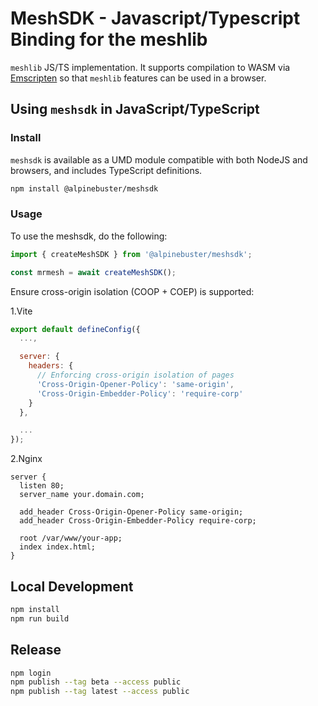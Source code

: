 # MeshSDK - Javascript/Typescript Binding for the meshlib

`meshlib` JS/TS implementation. It supports compilation
to WASM via [Emscripten](https://emscripten.org/) so that `meshlib` features can be used in a browser.

## Using `meshsdk` in JavaScript/TypeScript

### Install

`meshsdk` is available as a UMD module compatible with both NodeJS and browsers,
and includes TypeScript definitions.

```sh
npm install @alpinebuster/meshsdk
```

### Usage

To use the meshsdk, do the following:

```js
import { createMeshSDK } from '@alpinebuster/meshsdk';

const mrmesh = await createMeshSDK();
```

Ensure cross-origin isolation (COOP + COEP) is supported:

1.Vite

```js
export default defineConfig({
  ...,

  server: {
    headers: {
      // Enforcing cross-origin isolation of pages
      'Cross-Origin-Opener-Policy': 'same-origin',
      'Cross-Origin-Embedder-Policy': 'require-corp'
    }
  },

  ...
});
```

2.Nginx

```nginx
server {
  listen 80;
  server_name your.domain.com;
  
  add_header Cross-Origin-Opener-Policy same-origin;
  add_header Cross-Origin-Embedder-Policy require-corp;
  
  root /var/www/your-app;
  index index.html;
}
```

## Local Development

```sh
npm install
npm run build
```

## Release

```sh
npm login
npm publish --tag beta --access public
npm publish --tag latest --access public
```

